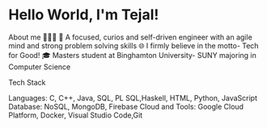 # Hello World, I'm Tejal!

About me 👩🏻‍💻
🚀 A focused, curios and self-driven engineer with an agile mind and strong problem solving skills
🌐 I firmly believe in the motto- Tech for Good! 
🎓 Masters student at Binghamton University- SUNY majoring in Computer Science

Tech Stack

Languages: C, C++, Java, SQL, PL SQL,Haskell, HTML, Python, JavaScript
Database: NoSQL, MongoDB, Firebase
Cloud and Tools: Google Cloud Platform, Docker, Visual Studio Code,Git
